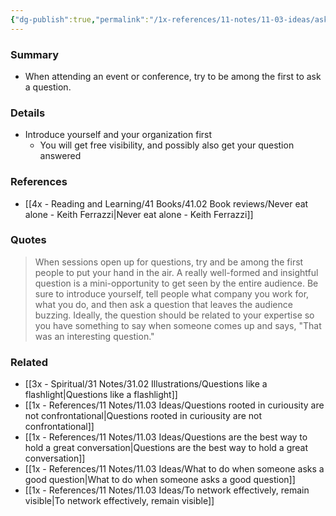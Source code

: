 ```yaml
---
{"dg-publish":true,"permalink":"/1x-references/11-notes/11-03-ideas/asking-questions-is-an-opportunity-to-be-visible/","title":"Asking questions is an opportunity to be visible","created":"2025-03-16T19:24:35.415+03:00","updated":"2025-04-10T10:32:59.262+03:00"}
---
```



### Summary
- When attending an event or conference, try to be among the first to ask a question.

### Details
- Introduce yourself and your organization first
	- You will get free visibility, and possibly also get your question answered

### References
- [[4x - Reading and Learning/41 Books/41.02 Book reviews/Never eat alone - Keith Ferrazzi\|Never eat alone - Keith Ferrazzi]]

### Quotes
> When sessions open up for questions, try and be among the first people to put your hand in the air. A really well-formed and insightful question is a mini-opportunity to get seen by the entire audience. Be sure to introduce yourself, tell people what company you work for, what you do, and then ask a question that leaves the audience buzzing. Ideally, the question should be related to your expertise so you have something to say when someone comes up and says, "That was an interesting question."

### Related
- [[3x - Spiritual/31 Notes/31.02 Illustrations/Questions like a flashlight\|Questions like a flashlight]]
- [[1x - References/11 Notes/11.03 Ideas/Questions rooted in curiousity are not confrontational\|Questions rooted in curiousity are not confrontational]]
- [[1x - References/11 Notes/11.03 Ideas/Questions are the best way to hold a great conversation\|Questions are the best way to hold a great conversation]]
- [[1x - References/11 Notes/11.03 Ideas/What to do when someone asks a good question\|What to do when someone asks a good question]]
- [[1x - References/11 Notes/11.03 Ideas/To network effectively, remain visible\|To network effectively, remain visible]]